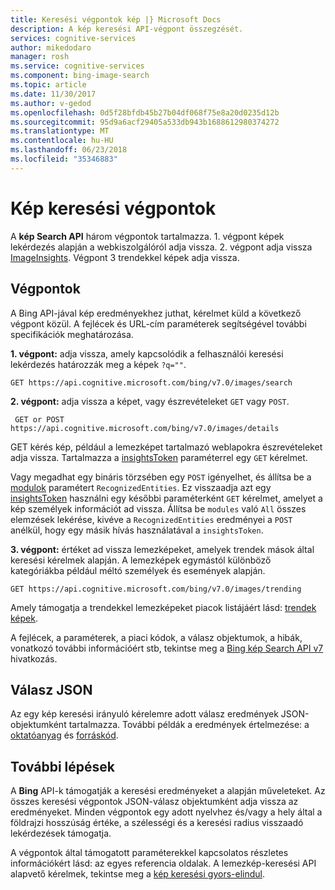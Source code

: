 ```yaml
---
title: Keresési végpontok kép |} Microsoft Docs
description: A kép keresési API-végpont összegzését.
services: cognitive-services
author: mikedodaro
manager: rosh
ms.service: cognitive-services
ms.component: bing-image-search
ms.topic: article
ms.date: 11/30/2017
ms.author: v-gedod
ms.openlocfilehash: 0d5f28bfdb45b27b04df068f75e8a20d0235d12b
ms.sourcegitcommit: 95d9a6acf29405a533db943b1688612980374272
ms.translationtype: MT
ms.contentlocale: hu-HU
ms.lasthandoff: 06/23/2018
ms.locfileid: "35346883"
---
```

# <a name="image-search-endpoints"></a>Kép keresési végpontok
A **kép Search API** három végpontok tartalmazza.  1. végpont képek lekérdezés alapján a webkiszolgálóról adja vissza. 2. végpont adja vissza [ImageInsights](https://docs.microsoft.com/rest/api/cognitiveservices/bing-images-api-v7-reference#imageinsightsresponse).  Végpont 3 trendekkel képek adja vissza.
## <a name="endpoints"></a>Végpontok
A Bing API-jával kép eredményekhez juthat, kérelmet küld a következő végpont közül. A fejlécek és URL-cím paraméterek segítségével további specifikációk meghatározása.

**1. végpont:** adja vissza, amely kapcsolódik a felhasználói keresési lekérdezés határozzák meg a képek `?q=""`.
``` 
GET https://api.cognitive.microsoft.com/bing/v7.0/images/search
```

**2. végpont:** adja vissza a képet, vagy észrevételeket `GET` vagy `POST`.
``` 
 GET or POST https://api.cognitive.microsoft.com/bing/v7.0/images/details
```
GET kérés kép, például a lemezképet tartalmazó weblapokra észrevételeket adja vissza. Tartalmazza a [insightsToken](https://docs.microsoft.com/rest/api/cognitiveservices/bing-images-api-v7-reference#insightstoken) paraméterrel egy `GET` kérelmet.

Vagy megadhat egy bináris törzsében egy `POST` igényelhet, és állítsa be a [modulok](https://docs.microsoft.com/rest/api/cognitiveservices/bing-images-api-v7-reference#modulesrequested) paramétert `RecognizedEntities`. Ez visszaadja azt egy [insightsToken](https://docs.microsoft.com/rest/api/cognitiveservices/bing-images-api-v5-reference#insightstoken) használni egy későbbi paraméterként `GET` kérelmet, amelyet a kép személyek információt ad vissza.  Állítsa be `modules` való `All` összes elemzések lekérése, kivéve a `RecognizedEntities` eredményei a `POST` anélkül, hogy egy másik hívás használatával a `insightsToken`. 


**3. végpont:** értéket ad vissza lemezképeket, amelyek trendek mások által keresési kérelmek alapján. A lemezképek egymástól különböző kategóriákba például méltó személyek és események alapján.
```
GET https://api.cognitive.microsoft.com/bing/v7.0/images/trending
```

Amely támogatja a trendekkel lemezképeket piacok listájáért lásd: [trendek képek](https://docs.microsoft.com/azure/cognitive-services/bing-image-search/trending-images).

A fejlécek, a paraméterek, a piaci kódok, a válasz objektumok, a hibák, vonatkozó további információért stb, tekintse meg a [Bing kép Search API v7](https://docs.microsoft.com/rest/api/cognitiveservices/bing-images-api-v7-reference) hivatkozás.
## <a name="response-json"></a>Válasz JSON
Az egy kép keresési irányuló kérelemre adott válasz eredmények JSON-objektumként tartalmazza. További példák a eredmények értelmezése: a [oktatóanyag](https://docs.microsoft.com/azure/cognitive-services/bing-image-search/tutorial-bing-image-search-single-page-app) és [forráskód](https://docs.microsoft.com/azure/cognitive-services/bing-image-search/tutorial-bing-image-search-single-page-app-source).

## <a name="next-steps"></a>További lépések
A **Bing** API-k támogatják a keresési eredményeket a alapján műveleteket. Az összes keresési végpontok JSON-válasz objektumként adja vissza az eredményeket.  Minden végpontok egy adott nyelvhez és/vagy a hely által a földrajzi hosszúság értéke, a szélességi és a keresési radius visszaadó lekérdezések támogatja.

A végpontok által támogatott paraméterekkel kapcsolatos részletes információkért lásd: az egyes referencia oldalak.
A lemezkép-keresési API alapvető kérelmek, tekintse meg a [kép keresési gyors-elindul](https://docs.microsoft.com/azure/cognitive-services/bing-image-search/search-the-web).